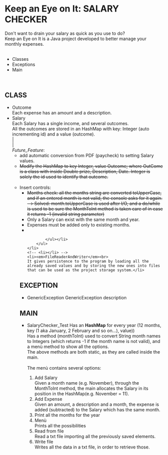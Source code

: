 <h1>Keep an Eye on It: SALARY CHECKER</h1>
<section>Don't want to drain your salary as quick as you use to do?<br>Keep an Eye on It is a Java project developed to better manage your monthly expenses.<br>
<br>
<ul>
	<li>Classes</li>
	<li>Exceptions</li>
	<li>Main</li>
</ul>

<br>
<h2>CLASS</h2>
<ul>
	<li>Outcome<br>
	Each expense has an amount and a description.</li>
	<li>Salary<br>
	Each Salary has a single income, and several outcomes.<br>All the outcomes are stored in an HashMap with key: Integer (auto incrementing id) and a value (outcome).
	<br>|<br>|<br>
	<em>Future_Feature</em>:	
		<ul>
		<li>add automatic conversion from PDF (paycheck) to setting Salary values.</li>
		<strike><li>Modify the HashMap to key Integer, value Outcome; where OutCome is a class with inside Double prize, Description, Date. Integer is solely the id used to identify that outcome.</li></strike><br>
		<li>Insert controls: 
			<ul>
				<strike><li>Months check: all the months string are converted toUpperCase, and if an entered month is not valid, the console asks for it again.<br>
					--> Solved: month.toUpperCase is used after I/O, and a do/while is used to be sure the MonthToInt method is taken care of in case it returns -1 (invalid string parameter)</li></strike>
				<li>Only a Salary can exist with the same month and year.</li>
				<li>Expenses must be added only to existing months.</li>
				<li></li>

			</ul></li>
		</ul>	
	</li>
	<!-- <li></li> -->
	<li><em>FileReaderAndWriter</em><br>
	It gives persistence to the program by loading all the already saved values and by storing the new ones into files that can be used as the project storage system.</li>
</ul>

<h2>EXCEPTION</h2>
<ul>
	<li>GenericException
	GenericException description<br>
	</li>
	<!-- <li></li> -->

</ul>
<h2>MAIN</h2>
<ul>
	<li>SalaryChecker_Test
	Has an <b>HashMap</b> for every year (12 months, <Integer> key (1 aka January, 2 February and so on...), <Salary> value))<br>
	Has a method (monthToInt) used to convert String month names to Integers (which returns -1 if the month name is not valid), and a menù method to show all the options.<br>
		The above methods are both static, as they are called inside the main.<br>
	<br>The menù contains several options:
		<ol start="1">
			<li>Add Salary<br>
			Given a month name (e.g. November), through the MonthToInt method, the main allocates the Salary in its position in the HashMap(e.g. November = 11).</li>
			<li>Add Expense<br>
			Given an amount, a description and a month, the expense is added (subtracted) to the Salary which has the same month.</li>
			<li>Print all the months for the year</li>
			<li>Menù<br>
			Prints all the possibilities</li>
			<li>Read from file<br>
			Read a txt file importing all the previously saved elements.</li>
			<li>Write file<br>
			Writes all the data in a txt file, in order to retrieve those.</li>
		</ol>
	</li>
</ul>
</section>
